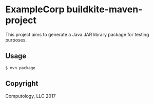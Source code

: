# ExampleCorp buildkite-maven-project

This project aims to generate a Java JAR library package for testing purposes.

## Usage

`$ mvn package`

## Copyright

Computology, LLC 2017

